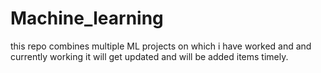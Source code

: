# Machine_learning
this repo combines multiple ML projects on which i have worked and and currently working it will get updated and will be added items timely.
